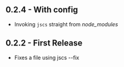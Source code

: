 ## 0.2.4 - With config
* Invoking `jscs` straight from _node_modules_

## 0.2.2 - First Release
* Fixes a file using jscs --fix
